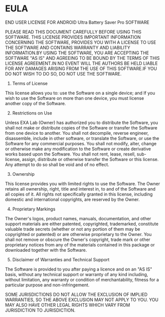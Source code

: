 # EULA

END USER LICENSE FOR ANDROID Ultra Battery Saver Pro SOFTWARE

PLEASE READ THIS DOCUMENT CAREFULLY BEFORE USING THIS SOFTWARE. THIS LICENSE PROVIDES IMPORTANT INFORMATION CONCERNING THE SOFTWARE, PROVIDES YOU WITH A LICENSE TO USE THE SOFTWARE AND CONTAINS WARRANTY AND LIABILITY INFORMATION.BY USING THE SOFTWARE, YOU ARE ACCEPTING THE SOFTWARE "AS IS" AND AGREEING TO BE BOUND BY THE TERMS OF THIS LICENSE AGREEMENT.IN NO EVENT WILL THE AUTHORS BE HELD LIABLE FOR ANY DAMAGES ARISING FROM THE USE OF THIS SOFTWARE.IF YOU DO NOT WISH TO DO SO, DO NOT USE THE SOFTWARE.



1. Terms of License

This license allows you to:
use the Software on a single device; and
If you wish to use the Software on more than one device, you must license another copy of the Software.


2. Restrictions on Use

Unless EXA Lab (Owner) has authorized you to distribute the Software, you shall not make or distribute copies of the Software or transfer the Software from one device to another. You shall not decompile, reverse engineer, disassemble, include in other software, or translate the Software, or use the Software for any commercial purposes. You shall not modify, alter, change or otherwise make any modification to the Software or create derivative works based upon the Software. You shall not rent, lease, resell, sub-license, assign, distribute or otherwise transfer the Software or this license. Any attempt to do so shall be void and of no effect.


3. Ownership

This license provides you with limited rights to use the Software. The Owner retains all ownership, right, title and interest in, to and of the Software and all copies of it. All rights not specifically granted in this license, including domestic and international copyrights, are reserved by the Owner.


4. Proprietary Markings

The Owner's logos, product names, manuals, documentation, and other support materials are either patented, copyrighted, trademarked, constitute valuable trade secrets (whether or not any portion of them may be copyrighted or patented) or are otherwise proprietary to the Owner. You shall not remove or obscure the Owner's copyright, trade mark or other proprietary notices from any of the materials contained in this package or downloaded together with the Software.


5. Disclaimer of Warranties and Technical Support

The Software is provided to you after paying a licence and on an "AS IS" basis, without any technical support or warranty of any kind including, without limitation, any warranty or condition of merchantability, fitness for a particular purpose and non-infringement.



SOME JURISDICTIONS DO NOT ALLOW THE EXCLUSION OF IMPLIED WARRANTIES, SO THE ABOVE EXCLUSION MAY NOT APPLY TO YOU. YOU MAY ALSO HAVE OTHER LEGAL RIGHTS WHICH VARY FROM JURISDICTION TO JURISDICTION.
